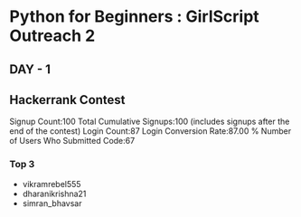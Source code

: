 # Python for Beginners : GirlScript Outreach 2
## DAY - 1

## Hackerrank Contest

Signup Count:100
Total Cumulative Signups:100 (includes signups after the end of the contest)
Login Count:87
Login Conversion Rate:87.00 %
Number of Users Who Submitted Code:67

### Top 3
- vikramrebel555
- dharanikrishna21
- simran_bhavsar
